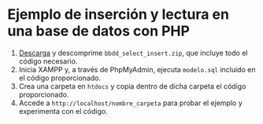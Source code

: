 # Ejemplo de inserción y lectura en una base de datos con PHP

1. [Descarga][DES] y descomprime `bbdd_select_insert.zip`, que incluye todo el código necesario.
1. Inicia XAMPP y, a través de PhpMyAdmin, ejecuta `modelo.sql` incluido en el código proporcionado.
2. Crea una carpeta en `htdocs` y copia dentro de dicha carpeta el código proporcionado.
3. Accede a `http://localhost/nombre_carpeta` para probar el ejemplo y experimenta con el código.

[DES]: https://download-directory.github.io/?url=https://github.com/milq/milq.github.io/tree/master/cursos/dwes/ud/2/bbdd_select_insert&filename=bbdd_select_insert
